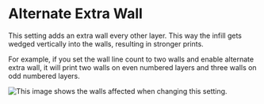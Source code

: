 Alternate Extra Wall
====
This setting adds an extra wall every other layer. This way the infill gets wedged vertically into the walls, resulting in stronger prints.

For example, if you set the wall line count to two walls and enable alternate extra wall, it will print two walls on even numbered layers and three walls on odd numbered layers.

![This image shows the walls affected when changing this setting.](../images/alternate_extra_perimeter.gif)